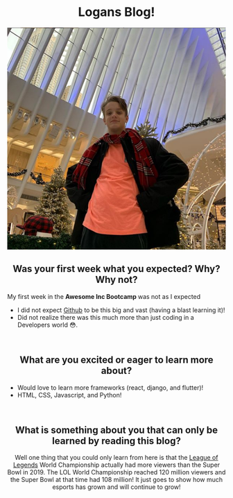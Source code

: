 
<!-- start with header -->
<!-- also try and center text with most of the page -->

<h1 align="center">
  Logans Blog!
  </h1>
  
<!-- add maybe an image or something to spice it up -->
<p align="center">
  <img  src="https://github.com/LhallLhall/LhallLhall.github.io/blob/main/img/Screenshot_1.png">
</p>

<!-- Highlight anything that didn't work here -->
<!--   <img align="center"  src="https://myoctocat.com/assets/images/base-octocat.svg" alt="octocat"> -->
  <!--   ![This is an image](https://myoctocat.com/assets/images/base-octocat.svg) -->

<!--  state questtion and reply with answers in a different markdown element  -->


<!--  question #1  -->
  <h2 align="center"> 
  Was your first week what you expected? Why? Why not?
  </h2>
<!-- answer #1 -->
  
<p> My first week in the <b> Awesome Inc Bootcamp </b> was not as I expected </p>

 - I did not expect [Github](https://github.com/) to be this big and vast (having a blast learning it)!
 - Did not realize there was this much more than just coding in a Developers world :flushed:.
<!-- non breaking space. *informal* -->
<p>&nbsp;</p> 

<!-- question #2 -->
<h2 align="center"> What are you excited or eager to learn more about? </h2>

<!-- answer #2 -->
- Would love to learn more frameworks (react, django, and flutter)!
- HTML, CSS, Javascript, and Python!

<p>&nbsp;</p>
<!-- question #3 -->
<h2 align="center"> What is something about you that can only be learned by reading this blog? </h2>

<!-- answer #3 -->
<p align="center"> Well one thing that you could only learn from here is that the <a href="https://www.leagueoflegends.com/en-us/">League of Legends</a> World Championship actually had more viewers than the Super Bowl in 2019. The LOL World Championship reached 120 million viewers and the Super Bowl at that time had 108 million! It just goes to show how much esports has grown and will continue to grow! </p>
<!-- [League of Legends](https://www.leagueoflegends.com/en-us/) -->
